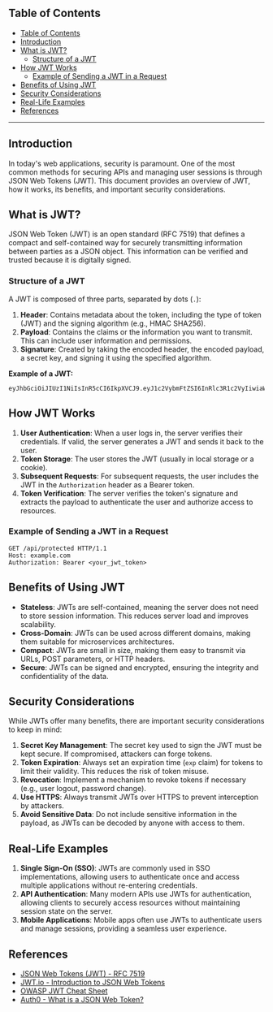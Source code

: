 ## Table of Contents
- [Table of Contents](#table-of-contents)
- [Introduction](#introduction)
- [What is JWT?](#what-is-jwt)
  - [Structure of a JWT](#structure-of-a-jwt)
- [How JWT Works](#how-jwt-works)
  - [Example of Sending a JWT in a Request](#example-of-sending-a-jwt-in-a-request)
- [Benefits of Using JWT](#benefits-of-using-jwt)
- [Security Considerations](#security-considerations)
- [Real-Life Examples](#real-life-examples)
- [References](#references)

---

## Introduction

In today's web applications, security is paramount. One of the most common methods for securing APIs and managing user sessions is through JSON Web Tokens (JWT). This document provides an overview of JWT, how it works, its benefits, and important security considerations.

## What is JWT?

JSON Web Token (JWT) is an open standard (RFC 7519) that defines a compact and self-contained way for securely transmitting information between parties as a JSON object. This information can be verified and trusted because it is digitally signed.

### Structure of a JWT

A JWT is composed of three parts, separated by dots (`.`):

1. **Header**: Contains metadata about the token, including the type of token (JWT) and the signing algorithm (e.g., HMAC SHA256).
2. **Payload**: Contains the claims or the information you want to transmit. This can include user information and permissions.
3. **Signature**: Created by taking the encoded header, the encoded payload, a secret key, and signing it using the specified algorithm.

**Example of a JWT:**

```
eyJhbGciOiJIUzI1NiIsInR5cCI6IkpXVCJ9.eyJ1c2VybmFtZSI6InRlc3R1c2VyIiwiaWF0IjoxNTE2MjM5MDIyfQ.SflKxwRJSMeKKF2QT4fwpMeJf36POk6yJV_adQssw5c
```

## How JWT Works

1. **User Authentication**: When a user logs in, the server verifies their credentials. If valid, the server generates a JWT and sends it back to the user.
2. **Token Storage**: The user stores the JWT (usually in local storage or a cookie).
3. **Subsequent Requests**: For subsequent requests, the user includes the JWT in the `Authorization` header as a Bearer token.
4. **Token Verification**: The server verifies the token's signature and extracts the payload to authenticate the user and authorize access to resources.

### Example of Sending a JWT in a Request

```http
GET /api/protected HTTP/1.1
Host: example.com
Authorization: Bearer <your_jwt_token>
```

## Benefits of Using JWT

- **Stateless**: JWTs are self-contained, meaning the server does not need to store session information. This reduces server load and improves scalability.
- **Cross-Domain**: JWTs can be used across different domains, making them suitable for microservices architectures.
- **Compact**: JWTs are small in size, making them easy to transmit via URLs, POST parameters, or HTTP headers.
- **Secure**: JWTs can be signed and encrypted, ensuring the integrity and confidentiality of the data.

## Security Considerations

While JWTs offer many benefits, there are important security considerations to keep in mind:

1. **Secret Key Management**: The secret key used to sign the JWT must be kept secure. If compromised, attackers can forge tokens.
2. **Token Expiration**: Always set an expiration time (`exp` claim) for tokens to limit their validity. This reduces the risk of token misuse.
3. **Revocation**: Implement a mechanism to revoke tokens if necessary (e.g., user logout, password change).
4. **Use HTTPS**: Always transmit JWTs over HTTPS to prevent interception by attackers.
5. **Avoid Sensitive Data**: Do not include sensitive information in the payload, as JWTs can be decoded by anyone with access to them.

## Real-Life Examples

1. **Single Sign-On (SSO)**: JWTs are commonly used in SSO implementations, allowing users to authenticate once and access multiple applications without re-entering credentials.
2. **API Authentication**: Many modern APIs use JWTs for authentication, allowing clients to securely access resources without maintaining session state on the server.
3. **Mobile Applications**: Mobile apps often use JWTs to authenticate users and manage sessions, providing a seamless user experience.

## References

- [JSON Web Tokens (JWT) - RFC 7519](https://tools.ietf.org/html/rfc7519)
- [JWT.io - Introduction to JSON Web Tokens](https://jwt.io/introduction/)
- [OWASP JWT Cheat Sheet](https://cheatsheetseries.owasp.org/cheatsheets/JSON_Web_Token_Claims_Cheat_Sheet.html)
- [Auth0 - What is a JSON Web Token?](https://auth0.com/learn/json-web-tokens/)